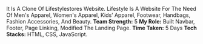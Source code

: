 It Is A Clone Of Lifestylestores Website.
Lifestyle Is A Website For The Need Of Men's Apparel, Women's Apparel, Kids’ Apparel, Footwear, Handbags, Fashion Accessories, And Beauty.
<b>Team Strength:</b> 5
<b>My Role:</b> Built Navbar, Footer, Page Linking, Modified The Landing Page.
<b>Time Taken:</b> 5 Days
<b>Tech Stacks:</b> HTML, CSS, JavaScript.
